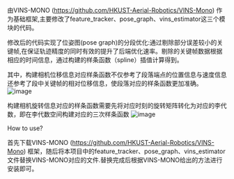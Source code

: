 由VINS-MONO (https://github.com/HKUST-Aerial-Robotics/VINS-Mono) 作为基础框架,主要修改了feature_tracker、pose_graph、vins_estimator这三个模块的代码。

修改后的代码实现了位姿图(pose graph)的分段优化:通过剔除部分误差较小的关键帧,在保证轨迹精度的同时有效的提升了后端优化速率。剔除的关键帧数据根据相应的时间信息，通过构建的样条函数（spline）插值计算得到。

其中，构建相机位移信息对应样条函数不仅参考了段落端点的位置信息与速度信息还参考了段中关键帧的相对位移信息，使段落对应的样条函数更加准确。
![image](https://github.com/user-attachments/assets/919eb807-1d59-4e62-ac0a-32bcb80002c2)

构建相机旋转信息对应的样条函数需要先将对应时刻的旋转矩阵转化为对应的李代数，即在李代数空间构建对应的三次样条函数
![image](https://github.com/user-attachments/assets/32ccb742-b3e2-4e36-9f2a-5daf927bde5b)

How to use?

首先下载VINS-MONO (https://github.com/HKUST-Aerial-Robotics/VINS-Mono) 框架，随后将本项目中的feature_tracker、pose_graph、vins_estimator文件替换VINS-MONO对应的文件.替换完成后根据VINS-MONO给出的方法进行安装即可。

